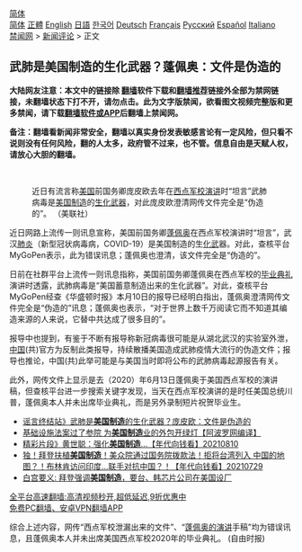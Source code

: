  <!-- 面包屑导航 --> <div class="breadcrumb"><!-- GTranslate: https://gtranslate.io/ -->  <div class="switcher notranslate">  <div class="selected">  <a href="#" onclick="return false;"> 简体</a>  </div>  <div class="option">  <a href="https://www.bannedbook.org" onclick="doGTranslate('zh-CN|zh-CN');jQuery('div.switcher div.selected a').html(jQuery(this).html());return false;" title="简体中文" class="nturl selected"> 简体</a>  <a href="https://www.bannedbook.org/zh-tw/" onclick="doGTranslate('zh-CN|zh-TW');jQuery('div.switcher div.selected a').html(jQuery(this).html());return false;" title="繁體中文" class="nturl"> 正體</a>  <a href="https://www.bannedbook.org/en/" onclick="doGTranslate('zh-CN|en');jQuery('div.switcher div.selected a').html(jQuery(this).html());return false;" title="English" class="nturl"> English</a>  <a href="https://www.bannedbook.org/ja/" onclick="doGTranslate('zh-CN|ja');jQuery('div.switcher div.selected a').html(jQuery(this).html());return false;" title="日本語" class="nturl"> 日語</a>  <a href="https://www.bannedbook.org/ko/" onclick="doGTranslate('zh-CN|ko');jQuery('div.switcher div.selected a').html(jQuery(this).html());return false;" title="한국어" class="nturl"> 한국어</a>  <a href="https://www.bannedbook.org/de/" onclick="doGTranslate('zh-CN|de');jQuery('div.switcher div.selected a').html(jQuery(this).html());return false;" title="Deutsch" class="nturl"> Deutsch</a>  <a href="https://www.bannedbook.org/fr/" onclick="doGTranslate('zh-CN|fr');jQuery('div.switcher div.selected a').html(jQuery(this).html());return false;" title="Français" class="nturl"> Français</a>  <a href="https://www.bannedbook.org/ru/" onclick="doGTranslate('zh-CN|ru');jQuery('div.switcher div.selected a').html(jQuery(this).html());return false;" title="Русский" class="nturl"> Русский</a>  <a href="https://www.bannedbook.org/es/" onclick="doGTranslate('zh-CN|es');jQuery('div.switcher div.selected a').html(jQuery(this).html());return false;" title="Español" class="nturl"> Español</a>  <a href="https://www.bannedbook.org/it/" onclick="doGTranslate('zh-CN|it');jQuery('div.switcher div.selected a').html(jQuery(this).html());return false;" title="Italiano" class="nturl"> Italiano</a>  </div>  </div>      <div class='breadcrumb-sub'><!-- Breadcrumb NavXT 6.3.0 --> <a href="https://www.bannedbook.org/" class="home">禁闻网</a> &gt; <a href="https://www.bannedbook.org/bnews/comments/" class="category">新闻评论</a> &gt; 正文</div></div><h2>武肺是美国制造的生化武器？蓬佩奥：文件是伪造的</h2> <p class="notice"><b>大陆网友注意：本文中的链接除 <a href="https://github.com/bannedbook/fanqiang" >翻墙</a>软件下载和<a href="https://github.com/killgcd/justmysocks/blob/master/README.md">翻墙推荐</a>链接外全部为禁网链接，未翻墙状态下打不开，请勿点击。此为文字版禁闻，欲看图文视频完整版和更多禁闻，请下载<a href="https://github.com/bannedbook/fanqiang">翻墙软件或APP</a>后翻墙上禁闻网。</p><p>备注：翻墙看新闻非常安全，翻墙以真实身份发表敏感言论有一定风险，但只看不说则没有任何风险，翻的人太多，政府管不过来，也不管。信息自由是天赋人权，请放心大胆的翻墙。</b></p>  <div class="entry"> <br /> <figure><a href="https://i1.wp.com/upload-images-bucket-v64rleca837do.s3.eu-west-1.amazonaws.com/wp-content/uploads/2021/08/15122519/phpXg2Wrp.jpg?fit=800%2C533&#038;ssl=1" data-caption="近日有流言称美国前国务卿庞皮欧去年在西点军校演讲时“坦言”武肺病毒是美国制造的生化武器，对此庞皮欧澄清网传文件完全是“伪造的”。 （美联社）"></a><figcaption class="wp-caption-text">近日有流言称<a href="https://www.bannedbook.org/bnews/tag/%e7%be%8e%e5%9b%bd/" class="st_tag internal_tag" rel="tag" title="标签 美国 下的日志">美国</a>前国务卿庞皮欧去年在<a href="https://www.bannedbook.org/bnews/tag/%e8%a5%bf%e7%82%b9%e5%86%9b%e6%a0%a1/" class="st_tag internal_tag" rel="tag" title="标签 西点军校 下的日志">西点军校</a><a href="https://www.bannedbook.org/bnews/tag/%E6%BC%94%E8%AE%B2/" class="st_tag internal_tag" rel="tag" title="标签 演讲 下的日志">演讲</a>时“坦言”武肺病毒是<a href="https://www.bannedbook.org/bnews/tag/%E7%BE%8E%E5%9B%BD%E5%88%B6%E9%80%A0/" class="st_tag internal_tag" rel="tag" title="标签 美国制造 下的日志">美国制造</a>的<a href="https://www.bannedbook.org/bnews/tag/%E7%94%9F%E5%8C%96%E6%AD%A6%E5%99%A8/" class="st_tag internal_tag" rel="tag" title="标签 生化武器 下的日志">生化武器</a>，对此庞皮欧澄清网传文件完全是“伪造的”。 （美联社）</figcaption></figure> <p>近日网路上流传一则讯息宣称，美国前国务卿<a href="https://www.bannedbook.org/bnews/tag/%E8%93%AC%E4%BD%A9%E5%A5%A5/" class="st_tag internal_tag" rel="tag" title="标签 蓬佩奥 下的日志">蓬佩奥</a>在西点军校演讲时“坦言”，武汉<a href="https://www.bannedbook.org/bnews/tag/%e8%82%ba%e7%82%8e/" class="st_tag internal_tag" rel="tag" title="标签 肺炎 下的日志">肺炎</a>（新型冠状病毒病，COVID-19）是美国制造的生<a href="https://www.bannedbook.org/bnews/tag/%e5%8c%96%e6%ad%a6/" class="st_tag internal_tag" rel="tag" title="标签 化武 下的日志">化武</a>器。对此，查核平台MyGoPen表示，此为错误讯息；蓬佩奥也澄清，该文件完全是“伪造的”。</p> <p>日前在社群平台上流传一则讯息指称，美国前国务卿蓬佩奥在西点军校的<a href="https://www.bannedbook.org/bnews/tag/%e6%af%95%e4%b8%9a%e5%85%b8%e7%a4%bc/" class="st_tag internal_tag" rel="tag" title="标签 毕业典礼 下的日志">毕业典礼</a>演讲时透露，武肺病毒是“美国蓄意制造出来的生化武器”。对此，查核平台MyGoPen经查《华盛顿时报》本月10日的报导已经明白指出，蓬佩奥澄清网传文件完全是“伪造的”讯息；蓬佩奥也表示，“对于世界上数千万阅读它而不知道其编造来源的人来说，它替中共达成了很多目的”。</p>  <p>报导中也提到，有鉴于不断有报导称新冠病毒很可能是从湖北武汉的实验室外泄，<span class='wp_keywordlink_affiliate'><a href="https://www.bannedbook.org/" title="中国" target="_blank">中国</a></span>(共)官方为反制此类报导，持续散播美国造成武肺疫情大流行的伪造文件；报导也推论，中国(共)此举可能是与美国当时即将公布的武肺病毒起源报告有关。</p> <p>此外，网传文件上显示是去（2020）年6月13日蓬佩奥于美国西点军校的演讲稿，但查核平台进一步搜索关键字发现，当天在西点军校演讲的是时任美国总统川普，蓬佩奥本人并未出席毕业典礼，而是另外录制短片祝贺毕业生。</p>  <ul class='op-related-articles' title='相关阅读'> <li><a href='https://www.bannedbook.org/bnews/comments/20210815/1606806.html' target='_blank'>谣言终结站》武肺是<b>美国制造</b>的生化武器？庞皮欧：文件是伪造的</a></li> <li><a href='https://www.bannedbook.org/bnews/cnnews/20210815/1606766.html' target='_blank'>基础设施法案过了参院 为<b>美国制造</b>业的外包开绿灯【阿波罗网编译】</a></li> <li><a href='https://www.bannedbook.org/bnews/taiwannews/20210810/1603909.html' target='_blank'>精彩片段》黄世聪：强化<b>美国制造</b>...【年代向钱看】20210810</a></li> <li><a href='https://www.bannedbook.org/bnews/taiwannews/20210729/1596550.html' target='_blank'>独！拜登扶植<b>美国制造</b>！美众院通过国务院拨款法！拒将台湾列入 中国的地图？！布林肯访问印度…联手对抗中国？！【年代向钱看】20210729</a></li> <li><a href='https://www.bannedbook.org/bnews/taiwannews/20210729/1596127.html' target='_blank'>白宫要义: 拜登强调<b>美国制造</b>，要台、韩芯片公司在美国设厂</a></li> </ul> <p class="texttj"> <a href="https://github.com/bannedbook/fanqiang/wiki/V2ray%E6%9C%BA%E5%9C%BA" target="_blank">全平台高速翻墙:高清视频秒开,超低延迟,9折优惠中</a><br/> <a href="https://github.com/bannedbook/fanqiang/wiki/%E7%A6%81%E9%97%BB%E7%BD%91%E5%AE%89%E5%8D%93%E7%BF%BB%E5%A2%99%E6%96%B0%E9%97%BBAPP" target="_blank">免费PC翻墙、安卓VPN翻墙APP</a></p><p>综合上述内容，网传“西点军校泄漏出来的文件”、“<span class='wp_keywordlink'><a href="https://www.bannedbook.org/bnews/renquan/20200724/1365616.html" title="共产中国与自由世界的未来：蓬佩奥新铁幕演说【中文全文、视频中字】" target="_blank">蓬佩奥的演讲</a></span>手稿”均为错误讯息，且蓬佩奥本人并未出席美国西点军校2020年的毕业典礼。 (自由时报)</p> <a name='sharetosocial'></a>  <div style="margin-bottom:5px;padding-bottom:5px;clear:both"> <div id="archive-pix-1" class="banner-ads"> <!-- AuctionX Display platform tag START --> <div id="26318x728x90x621x_ADSLOT2" clicktrack="%%CLICK_URL_ESC%%"></div> <!-- AuctionX Display platform tag END --> </div> <div id="archive-pix-2" class="banner-ads"> <!-- AuctionX Display platform tag START --> <div id="26315x300x250x621x_ADSLOT2" clicktrack="%%CLICK_URL_ESC%%"></div> <!-- AuctionX Display platform tag END --> </div> </div>  <div id="archive-pix-1" class="banner-ads"> <!-- AuctionX Display platform tag START --> <div id="26318x728x90x621x_ADSLOT3" clicktrack="%%CLICK_URL_ESC%%"></div> <!-- AuctionX Display platform tag END --> </div> </div><!--END ENTRY--> 